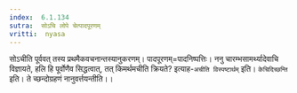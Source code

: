 ```yaml
---
index:  6.1.134
sutra:  सोऽचि लोपे चेत्पादपूरणम्
vritti:  nyasa
---
```


सोऽचीति पूर्ववत् तस्य प्रथमैकवचनान्तस्यानुकरणम्। पादपूरणम्=पादनिष्पत्तिः।
ननु चारम्भसामर्थ्यादेवाचि विज्ञायते, हलि हि पूर्वोणैव सिद्धत्वात्, तत् किमर्थमचीति क्रियते? इत्याह-`अचीति विस्पष्टार्थम्` इति।
`केचिदिच्छन्ति` इति। ते च्छन्दोग्रहणं नानुवर्त्तयन्तीति।।

